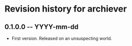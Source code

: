 # Revision history for archiever

## 0.1.0.0 -- YYYY-mm-dd

* First version. Released on an unsuspecting world.
